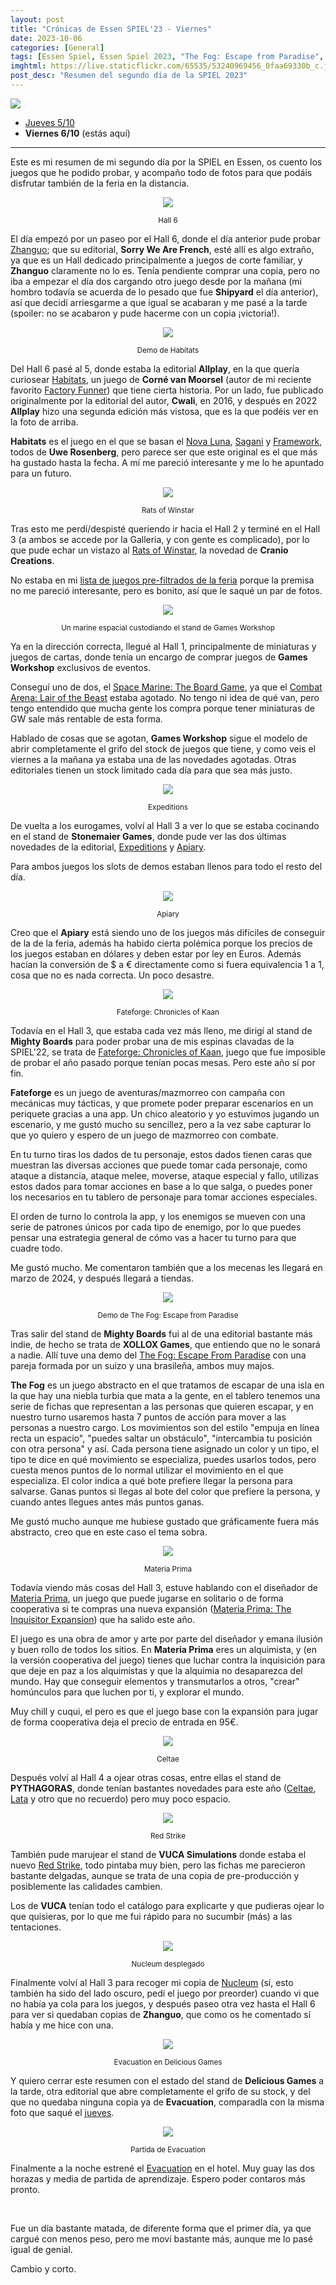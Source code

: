 ```yaml
---
layout: post
title: "Crónicas de Essen SPIEL'23 - Viernes"
date: 2023-10-06
categories: [General]
tags: [Essen Spiel, Essen Spiel 2023, "The Fog: Escape from Paradise", Nucleum, Evacuation, Red Strike, Apiary, Expeditions, Materia Prima, "Fateforge: Chronicles of Kaan", Habitats, Rats of Winstar]
imghtml: https://live.staticflickr.com/65535/53240969456_0faa69330b_c.jpg
post_desc: "Resumen del segundo día de la SPIEL 2023" 
---
```


![](https://live.staticflickr.com/65535/53240969456_0faa69330b_c.jpg)

* [Jueves 5/10]({{site.baseurl}}/2023/10/05/cronicas-essen-spiel-2023-jueves/)
* **Viernes 6/10** (estás aquí)

<hr>

Este es mi resumen de mi segundo día por la SPIEL en Essen, os cuento los
juegos que he podido probar, y acompaño todo de fotos para que podáis disfrutar
también de la feria en la distancia.

<p align="center"><img src="https://live.staticflickr.com/65535/53241333484_2ffa92ca27_b.jpg"></p>
<p align="center"><small>Hall 6</small></p>

El día empezó por un paseo por el Hall 6, donde el día anterior pude probar
[Zhanguo](https://boardgamegeek.com/boardgame/381819/zhanguo-first-empire); que
su editorial, **Sorry We Are French**, esté allí es algo extraño, ya que es un
Hall dedicado principalmente a juegos de corte familiar, y **Zhanguo**
claramente no lo es. Tenía pendiente comprar una copia, pero no iba a empezar
el día dos cargando otro juego desde por la mañana (mi hombro todavía se
acuerda de lo pesado que fue **Shipyard** el día anterior), así que decidí
arriesgarme a que igual se acabaran y me pasé a la tarde (spoiler: no se
acabaron y pude hacerme con un copia ¡victoria!).

<p align="center"><img src="https://live.staticflickr.com/65535/53241264473_ff1075c4eb_b.jpg"></p>
<p align="center"><small>Demo de Habitats</small></p>

Del Hall 6 pasé al 5, donde estaba la editorial **Allplay**, en la que quería
curiosear [Habitats](https://boardgamegeek.com/boardgame/200853/habitats), un
juego de **Corné van Moorsel** (autor de mi reciente favorito [Factory
Funner](https://boardgamegeek.com/boardgame/183284/factory-funner)) que tiene
cierta historia. Por un lado, fue publicado originalmente por la editorial del
autor, **Cwali**, en 2016, y después en 2022 **Allplay** hizo una segunda
edición más vistosa, que es la que podéis ver en la foto de arriba.

**Habitats** es el juego en el que se basan el [Nova
Luna](https://boardgamegeek.com/boardgame/284435/nova-luna),
[Sagani](https://boardgamegeek.com/boardgame/309105/sagani) y 
[Framework](https://boardgamegeek.com/boardgame/353152/framework), todos de
**Uwe Rosenberg**, pero parece ser que este original es el que más ha gustado
hasta la fecha. A mí me pareció interesante y me lo he apuntado para un futuro.

<p align="center"><img src="https://live.staticflickr.com/65535/53240093762_9223770853_b.jpg"></p>
<p align="center"><small>Rats of Winstar</small></p>

Tras esto me perdí/despisté queriendo ir hacia el Hall 2 y terminé en el Hall 3
(a ambos se accede por la Galleria, y con gente es complicado), por lo que pude
echar un vistazo al [Rats of
Winstar](https://boardgamegeek.com/boardgame/387780/rats-wistar), la novedad de
**Cranio Creations**.

No estaba en mi [lista de juegos pre-filtrados de la
feria]({{site.baseurl}}/2023/09/17/bingo-essen-spiel-2023/) porque la premisa
no me pareció interesante, pero es bonito, así que le saqué un par de fotos.

<p align="center"><img src="https://live.staticflickr.com/65535/53241333364_03f415617b_b.jpg"></p>
<p align="center"><small>Un marine espacial custodiando el stand de Games Workshop</small></p>

Ya en la dirección correcta, llegué al Hall 1, principalmente de miniaturas y
juegos de cartas, donde tenía un encargo de comprar juegos de **Games
Workshop** exclusivos de eventos.

Conseguí uno de dos, el [Space Marine: The Board
Game](https://boardgamegeek.com/boardgame/395847/space-marine-board-game), ya
que el [Combat Arena: Lair of the
Beast](https://boardgamegeek.com/boardgame/395644/combat-arena-lair-beast)
estaba agotado. No tengo ni idea de qué van, pero tengo entendido que mucha
gente los compra porque tener miniaturas de GW sale más rentable de esta forma.

Hablado de cosas que se agotan, **Games Workshop** sigue el modelo de abrir
completamente el grifo del stock de juegos que tiene, y como veis el viernes a
la mañana ya estaba una de las novedades agotadas. Otras editoriales tienen un
stock limitado cada día para que sea más justo.

<p align="center"><img src="https://live.staticflickr.com/65535/53241451795_f3534f732c_b.jpg"></p>
<p align="center"><small>Expeditions</small></p>

De vuelta a los eurogames, volví al Hall 3 a ver lo que se estaba cocinando en
el stand de **Stonemaier Games**, donde pude ver las dos últimas novedades de
la editorial, [Expeditions](https://boardgamegeek.com/boardgame/379078/expeditions) y
[Apiary](https://boardgamegeek.com/boardgame/400314/apiary). 

Para ambos juegos los slots de demos estaban llenos para todo el resto del día.

<p align="center"><img src="https://live.staticflickr.com/65535/53240970426_bb6b96247d_b.jpg"></p>
<p align="center"><small>Apiary</small></p>

Creo que el **Apiary** está siendo uno de los juegos más difíciles de conseguir
de la de la feria, además ha habido cierta polémica porque los precios de los
juegos estaban en dólares y deben estar por ley en Euros. Además hacían la
conversión de $ a € directamente como si fuera equivalencia 1 a 1, cosa que no
es nada correcta. Un poco desastre.

<p align="center"><img src="https://live.staticflickr.com/65535/53240093107_ac1e4b6fc3_b.jpg"></p>
<p align="center"><small>Fateforge: Chronicles of Kaan</small></p>

Todavía en el Hall 3, que estaba cada vez más lleno, me dirigí al stand de
**Mighty Boards** para poder probar una de mis espinas clavadas de la SPIEL'22,
se trata de [Fateforge: Chronicles of
Kaan](https://boardgamegeek.com/boardgame/363625/fateforge-chronicles-kaan),
juego que fue imposible de probar el año pasado porque tenían pocas mesas. Pero
este año sí por fin.

**Fateforge** es un juego de aventuras/mazmorreo con campaña con mecánicas
muy tácticas, y que promete poder preparar escenarios en un periquete gracias a
una app. Un chico aleatorio y yo estuvimos jugando un escenario, y me gustó
mucho su sencillez, pero a la vez sabe capturar lo que yo quiero y espero de un
juego de mazmorreo con combate.

En tu turno tiras los dados de tu personaje, estos dados tienen caras que
muestran las diversas acciones que puede tomar cada personaje, como ataque a
distancia, ataque melee, moverse, ataque especial y fallo, utilizas estos dados
para tomar acciones en base a lo que salga, o puedes poner los necesarios en tu
tablero de personaje para tomar acciones especiales.

El orden de turno lo controla la app, y los enemigos se mueven con una serie de
patrones únicos por cada tipo de enemigo, por lo que puedes pensar una
estrategia general de cómo vas a hacer tu turno para que cuadre todo.

Me gustó mucho. Me comentaron también que a los mecenas les llegará en marzo de
2024, y después llegará a tiendas.

<p align="center"><img src="https://live.staticflickr.com/65535/53240093102_74ab78227f_b.jpg"></p>
<p align="center"><small>Demo de The Fog: Escape from Paradise</small></p>

Tras salir del stand de **Mighty Boards** fui al de una editorial bastante más
indie, de hecho se trata de **XOLLOX Games**, que entiendo que no le sonará a
nadie.
Allí tuve una demo del [The Fog: Escape From
Paradise](https://boardgamegeek.com/boardgame/298086/fog-escape-paradise) con
una pareja formada por un suizo y una brasileña, ambos muy majos.

**The Fog** es un juego abstracto en el que tratamos de escapar de una isla en
la que hay una niebla turbia que mata a la gente, en el tablero tenemos una
serie de fichas que representan a las personas que quieren escapar, y en
nuestro turno usaremos hasta 7 puntos de acción para mover a las personas a
nuestro cargo. Los movimientos son del estilo "empuja en línea recta un
espacio", "puedes saltar un obstáculo", "intercambia tu posición con otra
persona" y así. Cada persona tiene asignado un color y un tipo, el tipo te dice
en qué movimiento se especializa, puedes usarlos todos, pero cuesta menos
puntos de lo normal utilizar el movimiento en el que especializa. El color
indica a qué bote prefiere llegar la persona para salvarse. Ganas puntos si
llegas al bote del color que prefiere la persona, y cuando antes llegues antes
más puntos ganas.

Me gustó mucho aunque me hubiese gustado que gráficamente fuera más abstracto,
creo que en este caso el tema sobra.

<p align="center"><img src="https://live.staticflickr.com/65535/53241263298_8b864d3f43_b.jpg"></p>
<p align="center"><small>Materia Prima</small></p>

Todavía viendo más cosas del Hall 3, estuve hablando con el diseñador de
[Materia
Prima](https://boardgamegeek.com/boardgame/265575/materia-prima-alchemists-guild),
un juego que puede jugarse en solitario o de forma 
cooperativa si te compras una nueva expansión ([Materia Prima: The Inquisitor
Expansion](https://boardgamegeek.com/boardgame/300906/materia-prima-inquisition-expansion))
que ha salido este año.

El juego es una obra de amor y arte por parte del diseñador y emana ilusión y
buen rollo de todos los sitios. En **Materia Prima** eres un alquimista, y (en
la versión cooperativa del juego) tienes que luchar contra la inquisición para
que deje en paz a los alquimistas y que la alquimia no desaparezca del
mundo. Hay que conseguir elementos y transmutarlos a otros, "crear" homúnculos
para que luchen por ti, y explorar el mundo.

Muy chill y cuqui, el pero es que el juego base con la expansión para jugar de
forma cooperativa deja el precio de entrada en 95€.

<p align="center"><img src="https://live.staticflickr.com/65535/53241263273_6ee7d2ae1b_b.jpg"></p>
<p align="center"><small>Celtae</small></p>

Después volví al Hall 4 a ojear otras cosas, entre ellas el stand de
**PYTHAGORAS**, donde tenían bastantes novedades para este año ([Celtae](https://boardgamegeek.com/boardgame/374200/celtae),
[Lata](https://boardgamegeek.com/boardgame/374201/lata) y otro que no recuerdo) pero muy poco espacio.

<p align="center"><img src="https://live.staticflickr.com/65535/53240969196_e959c1e1f0_b.jpg"></p>
<p align="center"><small>Red Strike</small></p>

También pude marujear el stand de **VUCA Simulations** donde estaba el nuevo
[Red Strike](https://boardgamegeek.com/boardgame/252362/red-strike), todo
pintaba muy bien, pero las fichas me parecieron bastante delgadas, aunque se
trata de una copia de pre-producción y posiblemente las calidades cambien.

Los de **VUCA** tenían todo el catálogo para explicarte y que pudieras ojear lo
que quisieras, por lo que me fui rápido para no sucumbir (más) a las
tentaciones.

<p align="center"><img src="https://live.staticflickr.com/65535/53240092582_6ca19255b5_b.jpg"></p>
<p align="center"><small>Nucleum desplegado</small></p>

Finalmente volví al Hall 3 para recoger mi copia de
[Nucleum](https://boardgamegeek.com/boardgame/396790/nucleum) (sí, esto también
ha sido del lado oscuro, pedí el juego por preorder) cuando vi que no había ya
cola para los juegos, y después paseo otra vez hasta el Hall 6 para ver si
quedaban copias de **Zhanguo**, que como os he comentado sí había y me hice con
una.

<p align="center"><img src="https://live.staticflickr.com/65535/53240121967_a9eec1295f_b.jpg"></p>
<p align="center"><small>Evacuation en Delicious Games</small></p>

Y quiero cerrar este resumen con el estado del stand de **Delicious Games** a
la tarde, otra editorial que abre completamente el grifo de su stock, y del que
no quedaba ninguna copia ya de **Evacuation**, comparadla con la misma foto que
saqué el [jueves]({{site.baseurl}}2023/10/05/cronicas-essen-spiel-2023-jueves/).


<p align="center"><img src="https://cf.geekdo-images.com/QQcwdZcrWCv1XXWpVvaoYg__imagepage/img/JCYxI5Xf7wVhi9tx7W3KniMCcm4=/fit-in/900x600/filters:no_upscale():strip_icc()/pic7774925.jpg"></p>
<p align="center"><small>Partida de Evacuation</small></p>

Finalmente a la noche estrené el
[Evacuation](https://boardgamegeek.com/boardgame/382843/evacuation) en el
hotel. Muy guay las dos horazas y media de partida de aprendizaje. Espero poder
contaros más pronto.

<br>

Fue un día bastante matada, de diferente forma que el primer día, ya que cargué
con menos peso, pero me moví bastante más, aunque me lo pasé igual de genial.

Cambio y corto.

